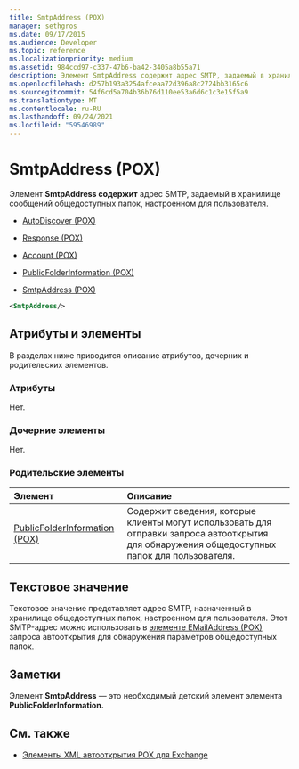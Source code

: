 ```yaml
---
title: SmtpAddress (POX)
manager: sethgros
ms.date: 09/17/2015
ms.audience: Developer
ms.topic: reference
ms.localizationpriority: medium
ms.assetid: 984ccd97-c337-47b6-ba42-3405a8b55a71
description: Элемент SmtpAddress содержит адрес SMTP, задаемый в хранилище сообщений общедоступных папок, настроенном для пользователя.
ms.openlocfilehash: d257b193a3254afceaa72d396a8c2724bb3165c6
ms.sourcegitcommit: 54f6cd5a704b36b76d110ee53a6d6c1c3e15f5a9
ms.translationtype: MT
ms.contentlocale: ru-RU
ms.lasthandoff: 09/24/2021
ms.locfileid: "59546989"
---
```

# <a name="smtpaddress-pox"></a>SmtpAddress (POX)

Элемент **SmtpAddress содержит** адрес SMTP, задаемый в хранилище сообщений общедоступных папок, настроенном для пользователя. 
  
- [AutoDiscover (POX)](autodiscover-pox.md)
  
- [Response (POX)](response-pox.md)
  
- [Account (POX)](account-pox.md)
  
- [PublicFolderInformation (POX)](publicfolderinformation-pox.md)
  
- [SmtpAddress (POX)](smtpaddress-pox.md)
  
```XML
<SmtpAddress/>
```

## <a name="attributes-and-elements"></a>Атрибуты и элементы

В разделах ниже приводится описание атрибутов, дочерних и родительских элементов.
  
### <a name="attributes"></a>Атрибуты

Нет.
  
### <a name="child-elements"></a>Дочерние элементы

Нет.
  
### <a name="parent-elements"></a>Родительские элементы

|**Элемент**|**Описание**|
|:-----|:-----|
|[PublicFolderInformation (POX)](publicfolderinformation-pox.md) <br/> |Содержит сведения, которые клиенты могут использовать для отправки запроса автооткрытия для обнаружения общедоступных папок для пользователя.  <br/> |
   
## <a name="text-value"></a>Текстовое значение

Текстовое значение представляет адрес SMTP, назначенный в хранилище общедоступных папок, настроенном для пользователя. Этот SMTP-адрес можно использовать в [элементе EMailAddress (POX)](emailaddress-pox.md) запроса автооткрытия для обнаружения параметров общедоступных папок. 
  
## <a name="remarks"></a>Заметки

Элемент **SmtpAddress** — это необходимый детский элемент элемента **PublicFolderInformation.** 
  
## <a name="see-also"></a>См. также

- [Элементы XML автооткрытия POX для Exchange](pox-autodiscover-xml-elements-for-exchange.md)

